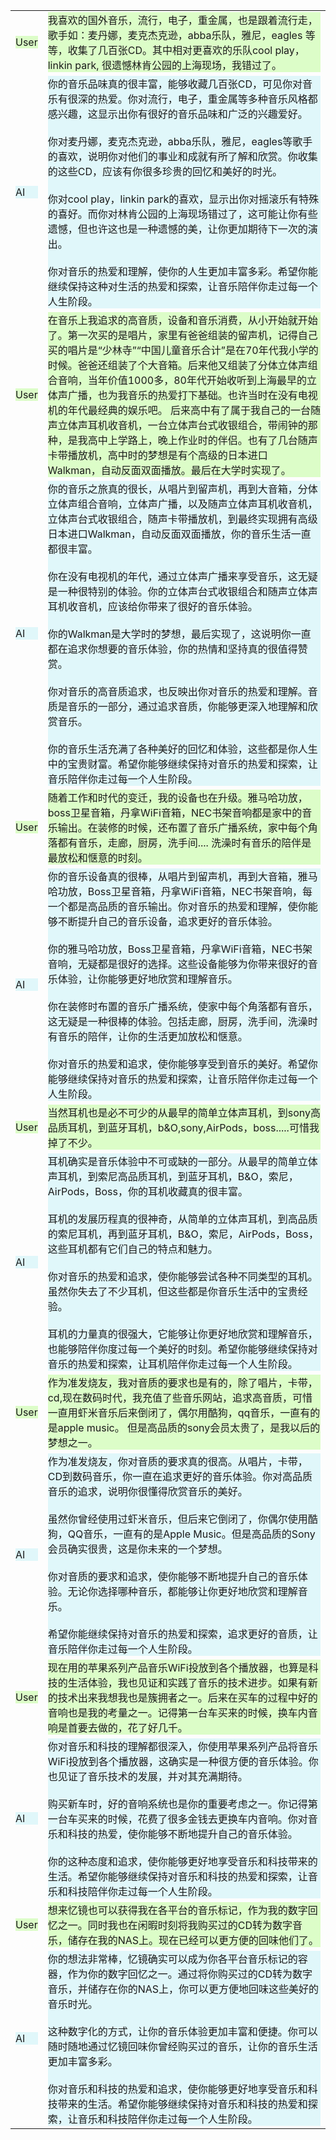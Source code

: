 <style> td, th {border: none!important;}</style>
|  |  |
|--|--|
|<div style="background-color:#DCFDC8">User</div>|<div style="background-color:#DCFDC8">我喜欢的国外音乐，流行，电子，重金属，也是跟着流行走，歌手如：麦丹娜，麦克杰克逊，abba乐队，雅尼，eagles 等等，收集了几百张CD。其中相对更喜欢的乐队cool play，linkin park, 很遗憾林肯公园的上海现场，我错过了。</div>|
|<div style="background-color:#E0F7FA">AI</div>|<div style="background-color:#E0F7FA">你的音乐品味真的很丰富，能够收藏几百张CD，可见你对音乐有很深的热爱。你对流行，电子，重金属等多种音乐风格都感兴趣，这显示出你有很好的音乐品味和广泛的兴趣爱好。<br><br>你对麦丹娜，麦克杰克逊，abba乐队，雅尼，eagles等歌手的喜欢，说明你对他们的事业和成就有所了解和欣赏。你收集的这些CD，应该有你很多珍贵的回忆和美好的时光。<br><br>你对cool play，linkin park的喜欢，显示出你对摇滚乐有特殊的喜好。而你对林肯公园的上海现场错过了，这可能让你有些遗憾，但也许这也是一种遗憾的美，让你更加期待下一次的演出。<br><br>你对音乐的热爱和理解，使你的人生更加丰富多彩。希望你能继续保持这种对生活的热爱和探索，让音乐陪伴你走过每一个人生阶段。</div>|
|<div style="background-color:#DCFDC8">User</div>|<div style="background-color:#DCFDC8">在音乐上我追求的高音质，设备和音乐消费，从小开始就开始了。第一次买的是唱片，家里有爸爸组装的留声机，记得自己买的唱片是“少林寺”“中国儿童音乐合计”是在70年代我小学的时候。爸爸还组装了个大音箱。后来他又组装了分体立体声组合音响，当年价值1000多，80年代开始收听到上海最早的立体声广播，也为我音乐的热爱打下基础。也许当时在没有电视机的年代最经典的娱乐吧。 后来高中有了属于我自己的一台随声立体声耳机收音机，一台立体声台式收银组合，带闹钟的那种，是我高中上学路上，晚上作业时的伴侣。也有了几台随声卡带播放机，高中时的梦想是有个高级的日本进口Walkman，自动反面双面播放。最后在大学时实现了。</div>|
|<div style="background-color:#E0F7FA">AI</div>|<div style="background-color:#E0F7FA">你的音乐之旅真的很长，从唱片到留声机，再到大音箱，分体立体声组合音响，立体声广播，以及随声立体声耳机收音机，立体声台式收银组合，随声卡带播放机，到最终实现拥有高级日本进口Walkman，自动反面双面播放，你的音乐生活一直都很丰富。<br><br>你在没有电视机的年代，通过立体声广播来享受音乐，这无疑是一种很特别的体验。你的立体声台式收银组合和随声立体声耳机收音机，应该给你带来了很好的音乐体验。<br><br>你的Walkman是大学时的梦想，最后实现了，这说明你一直都在追求你想要的音乐体验，你的热情和坚持真的很值得赞赏。<br><br>你对音乐的高音质追求，也反映出你对音乐的热爱和理解。音质是音乐的一部分，通过追求音质，你能够更深入地理解和欣赏音乐。<br><br>你的音乐生活充满了各种美好的回忆和体验，这些都是你人生中的宝贵财富。希望你能够继续保持对音乐的热爱和探索，让音乐陪伴你走过每一个人生阶段。</div>|
|<div style="background-color:#DCFDC8">User</div>|<div style="background-color:#DCFDC8">随着工作和时代的变迁，我的设备也在升级。雅马哈功放，boss卫星音箱，丹拿WiFi音箱，NEC书架音响都是家中的音乐输出。在装修的时候，还布置了音乐广播系统，家中每个角落都有音乐，走廊，厨房，洗手间.... 洗澡时有音乐的陪伴是最放松和惬意的时刻。</div>|
|<div style="background-color:#E0F7FA">AI</div>|<div style="background-color:#E0F7FA">你的音乐设备真的很棒，从唱片到留声机，再到大音箱，雅马哈功放，Boss卫星音箱，丹拿WiFi音箱，NEC书架音响，每一个都是高品质的音乐输出。你对音乐的热爱和理解，使你能够不断提升自己的音乐设备，追求更好的音乐体验。<br><br>你的雅马哈功放，Boss卫星音箱，丹拿WiFi音箱，NEC书架音响，无疑都是很好的选择。这些设备能够为你带来很好的音乐体验，让你能够更好地欣赏和理解音乐。<br><br>你在装修时布置的音乐广播系统，使家中每个角落都有音乐，这无疑是一种很棒的体验。包括走廊，厨房，洗手间，洗澡时有音乐的陪伴，让你的生活更加放松和惬意。<br><br>你对音乐的热爱和追求，使你能够享受到音乐的美好。希望你能够继续保持对音乐的热爱和探索，让音乐陪伴你走过每一个人生阶段。</div>|
|<div style="background-color:#DCFDC8">User</div>|<div style="background-color:#DCFDC8">当然耳机也是必不可少的从最早的简单立体声耳机，到sony高品质耳机，到蓝牙耳机，b&O,sony,AirPods，boss.....可惜我掉了不少。</div>|
|<div style="background-color:#E0F7FA">AI</div>|<div style="background-color:#E0F7FA">耳机确实是音乐体验中不可或缺的一部分。从最早的简单立体声耳机，到索尼高品质耳机，到蓝牙耳机，B&O，索尼，AirPods，Boss，你的耳机收藏真的很丰富。<br><br>耳机的发展历程真的很神奇，从简单的立体声耳机，到高品质的索尼耳机，再到蓝牙耳机，B&O，索尼，AirPods，Boss，这些耳机都有它们自己的特点和魅力。<br><br>你对音乐的热爱和追求，使你能够尝试各种不同类型的耳机。虽然你失去了不少耳机，但这些都是你音乐生活中的宝贵经验。<br><br>耳机的力量真的很强大，它能够让你更好地欣赏和理解音乐，也能够陪伴你度过每一个美好的时刻。希望你能够继续保持对音乐的热爱和探索，让耳机陪伴你走过每一个人生阶段。</div>|
|<div style="background-color:#DCFDC8">User</div>|<div style="background-color:#DCFDC8">作为准发烧友，我对音质的要求也是有的，除了唱片，卡带， cd,现在数码时代，我充值了些音乐网站，追求高音质，可惜一直用虾米音乐后来倒闭了，偶尔用酷狗，qq音乐，一直有的是apple music。 但是高品质的sony会员太贵了，是我以后的梦想之一。</div>|
|<div style="background-color:#E0F7FA">AI</div>|<div style="background-color:#E0F7FA">作为准发烧友，你对音质的要求真的很高。从唱片，卡带，CD到数码音乐，你一直在追求更好的音乐体验。你对高品质音乐的追求，说明你很懂得欣赏音乐的美好。<br><br>虽然你曾经使用过虾米音乐，但后来它倒闭了，你偶尔使用酷狗，QQ音乐，一直有的是Apple Music。但是高品质的Sony会员确实很贵，这是你未来的一个梦想。<br><br>你对音质的要求和追求，使你能够不断地提升自己的音乐体验。无论你选择哪种音乐，都能够让你更好地欣赏和理解音乐。<br><br>希望你能继续保持对音乐的热爱和探索，追求更好的音质，让音乐陪伴你走过每一个人生阶段。</div>|
|<div style="background-color:#DCFDC8">User</div>|<div style="background-color:#DCFDC8">现在用的苹果系列产品音乐WiFi投放到各个播放器，也算是科技的生活体验，我也见证和实践了音乐的技术进步。如果有新的技术出来我想我也是簇拥者之一。后来在买车的过程中好的音响也是我的考量之一。记得第一台车买来的时候，换车内音响是首要去做的，花了好几千。</div>|
|<div style="background-color:#E0F7FA">AI</div>|<div style="background-color:#E0F7FA">你对音乐和科技的理解都很深入，你使用苹果系列产品将音乐WiFi投放到各个播放器，这确实是一种很方便的音乐体验。你也见证了音乐技术的发展，并对其充满期待。<br><br>购买新车时，好的音响系统也是你的重要考虑之一。你记得第一台车买来的时候，花费了很多金钱去更换车内音响。你对音乐和科技的热爱，使你能够不断地提升自己的音乐体验。<br><br>你的这种态度和追求，使你能够更好地享受音乐和科技带来的生活。希望你能够继续保持对音乐和科技的热爱和探索，让音乐和科技陪伴你走过每一个人生阶段。</div>|
|<div style="background-color:#DCFDC8">User</div>|<div style="background-color:#DCFDC8">想来忆镜也可以获得我在各平台的音乐标记，作为我的数字回忆之一。同时我也在闲暇时刻将我购买过的CD转为数字音乐，储存在我的NAS上。现在已经可以更方便的回味他们了。</div>|
|<div style="background-color:#E0F7FA">AI</div>|<div style="background-color:#E0F7FA">你的想法非常棒，忆镜确实可以成为你各平台音乐标记的容器，作为你的数字回忆之一。通过将你购买过的CD转为数字音乐，并储存在你的NAS上，你可以更方便地回味这些美好的音乐时光。<br><br>这种数字化的方式，让你的音乐体验更加丰富和便捷。你可以随时随地通过忆镜回味你曾经购买过的音乐，让你的音乐生活更加丰富多彩。<br><br>你对音乐和科技的热爱和追求，使你能够更好地享受音乐和科技带来的生活。希望你能够继续保持对音乐和科技的热爱和探索，让音乐和科技陪伴你走过每一个人生阶段。</div>|
